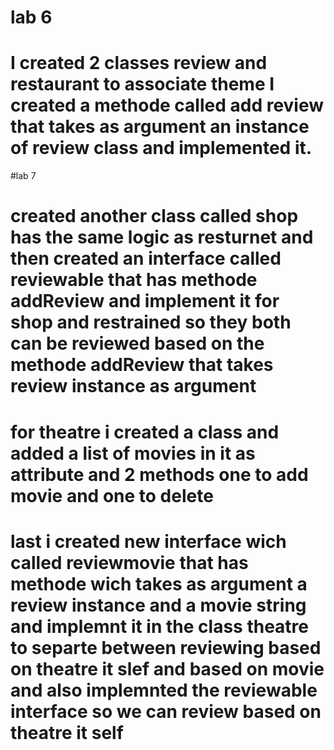 # lab 6
# I created 2 classes review and restaurant  to associate theme I created a methode called add review that takes as argument an instance of review class and implemented it.

#lab 7

# created another class called shop has the same logic as resturnet and then created an interface called reviewable that has methode addReview and implement it for shop and restrained so they both can be reviewed based on the methode addReview that takes review instance as argument

# for theatre i created a class and added a list of movies in it as attribute and 2 methods one to add movie and one to delete

# last i created new interface wich called reviewmovie that has methode wich takes as argument a review instance and a movie string and implemnt it in the class theatre to separte between reviewing based on theatre it slef and based on movie and also implemnted the reviewable interface so we can review based on theatre it self